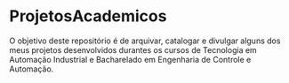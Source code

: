 # ProjetosAcademicos
  O objetivo deste repositório é de arquivar, catalogar e divulgar alguns dos meus projetos desenvolvidos durantes os cursos de Tecnologia em Automação Industrial e Bacharelado em Engenharia de Controle e Automação.
  
  
